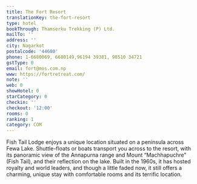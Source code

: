 ```yaml
---
title: The Fort Resort
translationKey: the-fort-resort
type: hotel
bookThrough: Thamserku Trekking (P) Ltd.
mailTo: ''
address: ''
city: Nagarkot
postalcode: '44600'
phone: 1-6680069, 6680149,96194 39381, 98510 34721
gstType: 0
email: fort@mos.com.np
www: https://fortretreat.com/
note: ''
web: 0
showHotel: 0
starCategory: 0
checkin: ''
checkout: '12:00'
rooms: 0
ranking: 1
category: COM
---
```


Fish Tail Lodge enjoys a unique location situated on a peninsula across Fewa Lake. Shuttle-floats or boats transport you across to the resort, with its panoramic view of the Annapurna range and Mount “Machhapuchre” (Fish Tail), and their reflection on the lake. Built in the 1960s, it has hosted royalty and world leaders, and though a little faded now, it still offers a charming, unique stay with comfortable rooms and its terrific location.